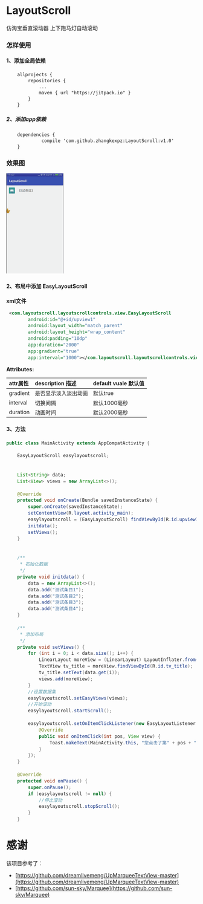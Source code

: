 # LayoutScroll
仿淘宝垂直滚动器 上下跑马灯自动滚动

### 怎样使用

#### 1、添加全局依赖<br>

```
    allprojects {
		repositories {
			...
			maven { url "https://jitpack.io" }
		}
	}
```


##### 2、添加app依赖

```
    dependencies {
	         compile 'com.github.zhangkexpz:LayoutScroll:v1.0'
	}
```


### 效果图  
<img src="/gif/one.gif" style="width: 30%;">



#### 2、布局中添加 EasyLayoutScroll <br>

**xml文件**

```xml
 <com.layoutscroll.layoutscrollcontrols.view.EasyLayoutScroll
        android:id="@+id/upview1"
        android:layout_width="match_parent"
        android:layout_height="wrap_content"
        android:padding="10dp"
        app:duration="2000"
        app:gradient="true"
        app:interval="1000"></com.layoutscroll.layoutscrollcontrols.view.EasyLayoutScroll>

```

**Attributes:**

|attr属性|description 描述|default vuale 默认值|
|:---|:---|:---|
|gradient|是否显示淡入淡出动画|默认true|
|interval|切换间隔|默认1000毫秒|
|duration|动画时间|默认2000毫秒|

#### 3、方法<br>

```java
public class MainActivity extends AppCompatActivity {

    EasyLayoutScroll easylayoutscroll;


    List<String> data;
    List<View> views = new ArrayList<>();

    @Override
    protected void onCreate(Bundle savedInstanceState) {
        super.onCreate(savedInstanceState);
        setContentView(R.layout.activity_main);
        easylayoutscroll = (EasyLayoutScroll) findViewById(R.id.upview1);
        initdata();
        setViews();
    }


    /**
     * 初始化数据
     */
    private void initdata() {
        data = new ArrayList<>();
        data.add("测试条目1");
        data.add("测试条目2");
        data.add("测试条目3");
        data.add("测试条目4");
    }

    /**
     * 添加布局
     */
    private void setViews() {
        for (int i = 0; i < data.size(); i++) {
            LinearLayout moreView = (LinearLayout) LayoutInflater.from(this).inflate(R.layout.item_view_single, null);
            TextView tv_title = moreView.findViewById(R.id.tv_title);
            tv_title.setText(data.get(i));
            views.add(moreView);
        }
        //设置数据集
        easylayoutscroll.setEasyViews(views);
        //开始滚动
        easylayoutscroll.startScroll();

        easylayoutscroll.setOnItemClickListener(new EasyLayoutListener.OnItemClickListener() {
            @Override
            public void onItemClick(int pos, View view) {
                Toast.makeText(MainActivity.this, "您点击了第" + pos + "条索引", Toast.LENGTH_SHORT).show();
            }
        });
    }

    @Override
    protected void onPause() {
        super.onPause();
        if (easylayoutscroll != null) {
            //停止滚动
            easylayoutscroll.stopScroll();
        }
    }
```

# 感谢
该项目参考了：

* [https://github.com/dreamlivemeng/UpMarqueeTextView-master](https://github.com/dreamlivemeng/UpMarqueeTextView-master)
* [https://github.com/sun-sky/Marquee](https://github.com/sun-sky/Marquee)
